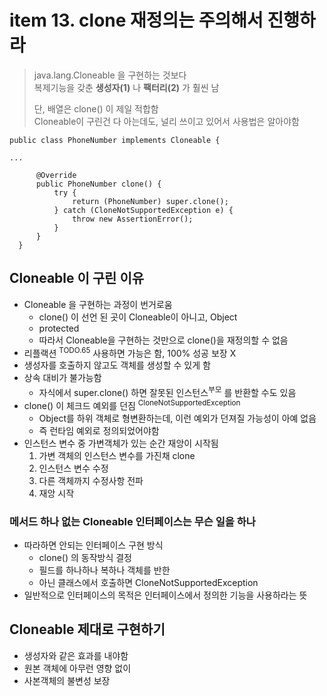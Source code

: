 <h1>item 13. clone 재정의는 주의해서 진행하라</h1>

> java.lang.Cloneable 을 구현하는 것보다  
> 복제기능을 갖춘 **생성자(1)** 나 **팩터리(2)** 가 훨씬 남
>
> 단, 배열은 clone() 이 제일 적합함  
> Cloneable이 구린건 다 아는데도, 널리 쓰이고 있어서 사용법은 알아야함

~~~~
public class PhoneNumber implements Cloneable {

...

      @Override
      public PhoneNumber clone() {
          try {
              return (PhoneNumber) super.clone();
          } catch (CloneNotSupportedException e) {
              throw new AssertionError();
          }
      }
  }

~~~~

<h2>Cloneable 이 구린 이유</h2>

- Cloneable 을 구현하는 과정이 번거로움
    - clone() 이 선언 된 곳이 Cloneable이 아니고, Object
    - protected
    - 따라서 Cloneable을 구현하는 것만으로 clone()을 재정의할 수 없음
- 리플랙션 <sup>TODO.65</sup> 사용하면 가능은 함, 100% 성공 보장 X
- 생성자를 호출하지 않고도 객체를 생성할 수 있게 함
- 상속 대비가 불가능함
    - 자식에서 super.clone() 하면 잘못된 인스턴스<sup>부모</sup> 를 반환할 수도 있음
- clone() 이 체크드 예외를 던짐 <sup>CloneNotSupportedException</sup>
    - Object를 하위 객체로 형변환하는데, 이런 예외가 던져질 가능성이 아예 없음
    - 즉 런타임 예외로 정의되었어야함
- 인스턴스 변수 중 가변객체가 있는 순간 재앙이 시작됨
    1. 가변 객체의 인스턴스 변수를 가진채 clone
    2. 인스턴스 변수 수정
    3. 다른 객체까지 수정사항 전파
    4. 재앙 시작

<h3>메서드 하나 없는 Cloneable 인터페이스는 무슨 일을 하나</h3>

- 따라하면 안되는 인터페이스 구현 방식
    - clone() 의 동작방식 결정
    - 필드를 하나하나 복하나 객체를 반한
    - 아닌 클래스에서 호출하면 CloneNotSupportedException
- 일반적으로 인터페이스의 목적은 인터페이스에서 정의한 기능을 사용하라는 뜻




<h2>Cloneable 제대로 구현하기</h2>

- 생성자와 같은 효과를 내야함
- 원본 객체에 아무런 영향 없이
- 사본객체의 불변성 보장






